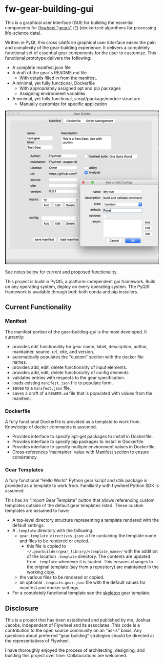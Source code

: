 # fw-gear-building-gui

This is a graphical user interface (GUI) for building the essential components for [flywheel "gears"](https://flywheel.io/gear-exchange/) ([*](#disclosure)) (dockerized algorithms for processing life-science data). 

Written in PyQt, this cross-platform graphical user interface eases the pain and complexity of the gear-building experience.  It delivers a completely functional set of essential gear components for the user to customize.  This functional prototype delivers the following:

* A complete manifest.json file
* A draft of the gear's README.md file
    - With details filled in from the manifest.
* A minimal, yet fully functional, Dockerfile
    - With appropriately assigned apt and pip packages
    - Assigning environment variables
* A minimal, yet fully functional, script/package/module structure
    - Manually customize for specific application

![Crude Ugly Prototype](Screenshot.png "Crude and Ugly Prototype of gear-builder-gui")

See notes below for current and proposed functionality.

This project is build in PyQt5, a platform-independent gui framework. Build on any operating system, deploy on every operating system. The PyQt5 framework is available through both both conda and pip installers.

## Current Functionality

### Manifest

The manifest portion of the gear-building-gui is the most developed.
It currently:

* provides edit functionality for gear name, label, description, author, maintainer, source, url, cite, and version.
* automatically populates the "custom" section with the docker file names.
* provides add, edit, delete functionality of input elements.
* provides add, edit, delete functionality of config elements.
* validates entries with respects to the gear specification.
* loads existing `manifest.json` file to populate form.
* saves to a `manifest.json` file.
* saves a draft of a `README.md` file that is populated with values from the manifest.

### Dockerfile

A fully functional Dockerfile is provided as a template to work from.  Knowledge of docker commands is assumed.

* Provides interface to specify apt-get packages to install in Dockerfile.
* Provides interface to specify pip packages to install in Dockerfile.
* Provides interface to specify multiple environment values in Dockerfile.
* Cross-references 'maintainer' value with Manifest section to ensure consistency.

### Gear Templates

A fully functional "Hello World" Python gear script and utils package is provided as a template to work from. Familiarity with flywheel Python SDK is assumed.

This has an "Import Gear Template" button that allows referencing custom templates outside of the default gear templates listed. These custom templates are assumed to have:

- A top-level directory structure representing a template rendered with the default settings.
- A `.template` directory with the following:
    - `gear_template_directives.json`: a file containing the template name and files to be rendered or copied.
        - this file is copied to `~/.gearbuilder/gear_library/<template_name>/` with the addition of the location `.template` directory. The contents are updated from `.template` whenever it is loaded. This ensures changes to the original template (say from a repository) are maintained in the working copy.
    - the various files to be rendered or copied.
    - an optional `.template.gear.json` file with the default values for manifest and docker settings.
- For a completely functional template see the [skeleton](https://gitlab.com/joshicola/skeleton/-/tree/templating) gear template.

## Disclosure
This is a project that has been established and published by me, Joshua Jacobs, independent of Flywheel and its associates. This code is a contribution to the open source community on an "as-is" basis. Any questions about preferred "gear building" strategies should be directed at the representatives of Flywheel.

I have thoroughly enjoyed the process of architecting, designing, and building this project over time. Collaborations are welcomed.
